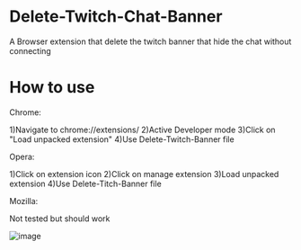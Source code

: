 # Delete-Twitch-Chat-Banner
A Browser extension that delete the twitch banner that hide the chat without connecting

# How to use
Chrome:

1)Navigate to chrome://extensions/
2)Active Developer mode
3)Click on "Load unpacked extension"
4)Use Delete-Twitch-Banner file

Opera:

1)Click on extension icon
2)Click on manage extension
3)Load unpacked extension
4)Use Delete-Titch-Banner file

Mozilla:

Not tested but should work

![image](https://user-images.githubusercontent.com/107274510/233138840-e55b7fc3-1d01-4ad1-a9f1-f7f9de5d2b03.png)
